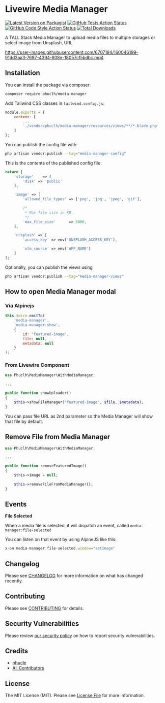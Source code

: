 # Livewire Media Manager

[![Latest Version on Packagist](https://img.shields.io/packagist/v/phuclh/media-manager.svg?style=flat-square)](https://packagist.org/packages/phuclh/media-manager)
[![GitHub Tests Action Status](https://img.shields.io/github/workflow/status/phuclh/media-manager/run-tests?label=tests)](https://github.com/phuclh/media-manager/actions?query=workflow%3Arun-tests+branch%3Amain)
[![GitHub Code Style Action Status](https://img.shields.io/github/workflow/status/phuclh/media-manager/Check%20&%20fix%20styling?label=code%20style)](https://github.com/phuclh/media-manager/actions?query=workflow%3A"Check+%26+fix+styling"+branch%3Amain)
[![Total Downloads](https://img.shields.io/packagist/dt/phuclh/media-manager.svg?style=flat-square)](https://packagist.org/packages/phuclh/media-manager)

A TALL Stack Media Manager to upload media files to multiple storages or select image from Unsplash, URL

https://user-images.githubusercontent.com/6707194/160046199-91dd3aa3-7687-4394-808e-18057cf5bdbc.mp4


## Installation

You can install the package via composer:

```bash
composer require phuclh/media-manager
```

Add Tailwind CSS classes in `tailwind.config.js`:

```js
module.exports = {
    content: [
        ...
        './vendor/phuclh/media-manager/resources/views/**/*.blade.php',
    ]
};
```

You can publish the config file with:

```bash
php artisan vendor:publish --tag="media-manager-config"
```

This is the contents of the published config file:

```php
return [
    'storage'    => [
        'disk' => 'public'
    ],

    'image' => [
        'allowed_file_types' => ['png', 'jpg', 'jpeg', 'gif'],

        /*
         * Max file size in KB.
         */
        'max_file_size'      => 5000,
    ],

    'unsplash' => [
        'access_key' => env('UNSPLASH_ACCESS_KEY'),

        'utm_source' => env('APP_NAME')
    ]
];
```

Optionally, you can publish the views using

```bash
php artisan vendor:publish --tag="media-manager-views"
```

## How to open Media Manager modal

### Via Alpinejs

```js
this.$wire.emitTo(
    'media-manager',
    'media-manager:show',
    {
        id: 'featured-image',
        file: null,
        metadata: null
    }
);
```

### From Livewire Component

```php
use Phuclh\MediaManager\WithMediaManager;

...

public function showUploader() 
{
    $this->showFileManager('featured-image', $file, $metadata);
}
```

You can pass file URL as 2nd parameter so the Media Manager will show that file by default.

## Remove File from Media Manager

```php
use Phuclh\MediaManager\WithMediaManager;

...

public function removeFeaturedImage() 
{
    $this->image = null;
    
    $this->removeFileFromMediaManager();
}
```

## Events

**File Selected**

When a media file is selected, it will dispatch an event, called `media-manager:file-selected`

You can listen on that event by using AlpineJS like this:

```js
x-on:media-manager:file-selected.window="setImage"
```

## Changelog

Please see [CHANGELOG](CHANGELOG.md) for more information on what has changed recently.

## Contributing

Please see [CONTRIBUTING](.github/CONTRIBUTING.md) for details.

## Security Vulnerabilities

Please review [our security policy](../../security/policy) on how to report security vulnerabilities.

## Credits

- [phucle](https://github.com/phuclh)
- [All Contributors](../../contributors)

## License

The MIT License (MIT). Please see [License File](LICENSE.md) for more information.
